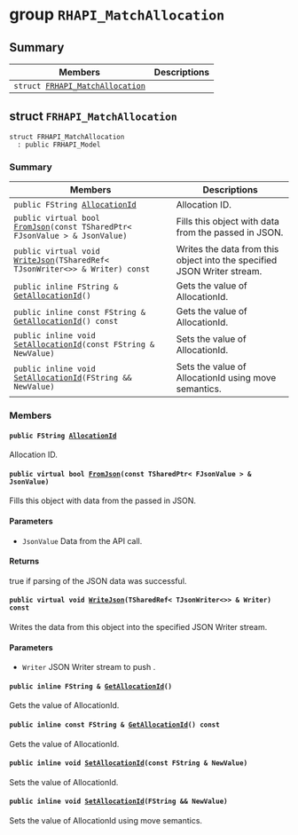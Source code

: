 # group `RHAPI_MatchAllocation` <a id="group__RHAPI__MatchAllocation"></a>

## Summary

 Members                        | Descriptions                                
--------------------------------|---------------------------------------------
`struct `[`FRHAPI_MatchAllocation`](#structFRHAPI__MatchAllocation) | 

## struct `FRHAPI_MatchAllocation` <a id="structFRHAPI__MatchAllocation"></a>

```
struct FRHAPI_MatchAllocation
  : public FRHAPI_Model
```

### Summary

 Members                        | Descriptions                                
--------------------------------|---------------------------------------------
`public FString `[`AllocationId`](#structFRHAPI__MatchAllocation_1a7246bc5564bcd98726ff94a1f212fbb4) | Allocation ID.
`public virtual bool `[`FromJson`](#structFRHAPI__MatchAllocation_1aa8fc29ab9b0a2ee4e49d623bd3ac5e25)`(const TSharedPtr< FJsonValue > & JsonValue)` | Fills this object with data from the passed in JSON.
`public virtual void `[`WriteJson`](#structFRHAPI__MatchAllocation_1a46cfe8ba3c79eeb2a6d2497515319dcc)`(TSharedRef< TJsonWriter<>> & Writer) const` | Writes the data from this object into the specified JSON Writer stream.
`public inline FString & `[`GetAllocationId`](#structFRHAPI__MatchAllocation_1a73f7061eded6be56a570e700437ba7bf)`()` | Gets the value of AllocationId.
`public inline const FString & `[`GetAllocationId`](#structFRHAPI__MatchAllocation_1a1914dff0951bd239fc38b0c943432842)`() const` | Gets the value of AllocationId.
`public inline void `[`SetAllocationId`](#structFRHAPI__MatchAllocation_1a280e4d2923e0a42fb40d4ad6cd8cd674)`(const FString & NewValue)` | Sets the value of AllocationId.
`public inline void `[`SetAllocationId`](#structFRHAPI__MatchAllocation_1a5ed79863fa36e9af70ad7100629239bc)`(FString && NewValue)` | Sets the value of AllocationId using move semantics.

### Members

#### `public FString `[`AllocationId`](#structFRHAPI__MatchAllocation_1a7246bc5564bcd98726ff94a1f212fbb4) <a id="structFRHAPI__MatchAllocation_1a7246bc5564bcd98726ff94a1f212fbb4"></a>

Allocation ID.

#### `public virtual bool `[`FromJson`](#structFRHAPI__MatchAllocation_1aa8fc29ab9b0a2ee4e49d623bd3ac5e25)`(const TSharedPtr< FJsonValue > & JsonValue)` <a id="structFRHAPI__MatchAllocation_1aa8fc29ab9b0a2ee4e49d623bd3ac5e25"></a>

Fills this object with data from the passed in JSON.

#### Parameters
* `JsonValue` Data from the API call.

#### Returns
true if parsing of the JSON data was successful.

#### `public virtual void `[`WriteJson`](#structFRHAPI__MatchAllocation_1a46cfe8ba3c79eeb2a6d2497515319dcc)`(TSharedRef< TJsonWriter<>> & Writer) const` <a id="structFRHAPI__MatchAllocation_1a46cfe8ba3c79eeb2a6d2497515319dcc"></a>

Writes the data from this object into the specified JSON Writer stream.

#### Parameters
* `Writer` JSON Writer stream to push .

#### `public inline FString & `[`GetAllocationId`](#structFRHAPI__MatchAllocation_1a73f7061eded6be56a570e700437ba7bf)`()` <a id="structFRHAPI__MatchAllocation_1a73f7061eded6be56a570e700437ba7bf"></a>

Gets the value of AllocationId.

#### `public inline const FString & `[`GetAllocationId`](#structFRHAPI__MatchAllocation_1a1914dff0951bd239fc38b0c943432842)`() const` <a id="structFRHAPI__MatchAllocation_1a1914dff0951bd239fc38b0c943432842"></a>

Gets the value of AllocationId.

#### `public inline void `[`SetAllocationId`](#structFRHAPI__MatchAllocation_1a280e4d2923e0a42fb40d4ad6cd8cd674)`(const FString & NewValue)` <a id="structFRHAPI__MatchAllocation_1a280e4d2923e0a42fb40d4ad6cd8cd674"></a>

Sets the value of AllocationId.

#### `public inline void `[`SetAllocationId`](#structFRHAPI__MatchAllocation_1a5ed79863fa36e9af70ad7100629239bc)`(FString && NewValue)` <a id="structFRHAPI__MatchAllocation_1a5ed79863fa36e9af70ad7100629239bc"></a>

Sets the value of AllocationId using move semantics.

